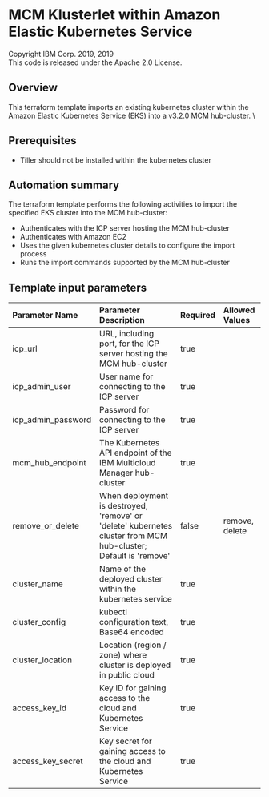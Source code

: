 # MCM Klusterlet within Amazon Elastic Kubernetes Service
Copyright IBM Corp. 2019, 2019 \
This code is released under the Apache 2.0 License.

## Overview
This terraform template imports an existing kubernetes cluster within the Amazon Elastic Kubernetes Service (EKS) into a v3.2.0 MCM hub-cluster. \

## Prerequisites
* Tiller should not be installed within the kubernetes cluster

## Automation summary
The terraform template performs the following activities to import the specified EKS cluster into the MCM hub-cluster:
* Authenticates with the ICP server hosting the MCM hub-cluster
* Authenticates with Amazon EC2
* Uses the given kubernetes cluster details to configure the import process
* Runs the import commands supported by the MCM hub-cluster

## Template input parameters

| Parameter Name        | Parameter Description | Required | Allowed Values
| :---                  | :--- | :--- | :--- |
| icp\_url              | URL, including port, for the ICP server hosting the MCM hub-cluster | true | |
| icp\_admin\_user      | User name for connecting to the ICP server | true | |
| icp\_admin\_password  | Password for connecting to the ICP server | true | |
| mcm\_hub\_endpoint    | The Kubernetes API endpoint of the IBM Multicloud Manager hub-cluster | true | |
| remove\_or\_delete    | When deployment is destroyed, 'remove' or 'delete' kubernetes cluster from MCM hub-cluster; Default is 'remove' | false | remove, delete |
| cluster_name          | Name of the deployed cluster within the kubernetes service | true | |
| cluster_config        | kubectl configuration text, Base64 encoded | true | |
| cluster_location      | Location (region / zone) where cluster is deployed in public cloud | true | |
| access\_key\_id       | Key ID for gaining access to the cloud and Kubernetes Service |  true | |
| access\_key\_secret   | Key secret for gaining access to the cloud and Kubernetes Service | true | |
